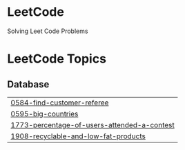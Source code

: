 # LeetCode
Solving Leet Code Problems

<!---LeetCode Topics Start-->
# LeetCode Topics
## Database
|  |
| ------- |
| [0584-find-customer-referee](https://github.com/Pravin1Borate/LeetCode/tree/master/0584-find-customer-referee) |
| [0595-big-countries](https://github.com/Pravin1Borate/LeetCode/tree/master/0595-big-countries) |
| [1773-percentage-of-users-attended-a-contest](https://github.com/Pravin1Borate/LeetCode/tree/master/1773-percentage-of-users-attended-a-contest) |
| [1908-recyclable-and-low-fat-products](https://github.com/Pravin1Borate/LeetCode/tree/master/1908-recyclable-and-low-fat-products) |
<!---LeetCode Topics End-->